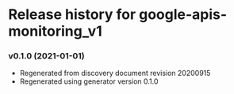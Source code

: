 # Release history for google-apis-monitoring_v1

### v0.1.0 (2021-01-01)

* Regenerated from discovery document revision 20200915
* Regenerated using generator version 0.1.0

